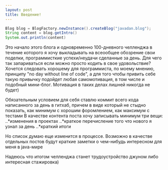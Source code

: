 ```yaml
---
layout: post
title: Введение!
---
```


```java
Blog blog = BlogFactory.newInstance().createBlog("javadan.blog");
String content = blog.getIntro()
System.out.println(content)
```

Это начало этого блога и одновременно 100-дневного челленджа в течение которого я хочу выкладывать на всеообщее обозрение свои поделки, программисткие успехи/неудачи сделанные за день. Для чего так запариваться если можно просто кодить в свое удовольствие? Хочется следовать хорошему для программиста, по моему мнению, принципу "no day without line of code", а для того чтобы привить себе такую привычку подойдет любая самомотивация, в том числе и подобный мини-блог. Мотивация в таких делах лишней никогда не будет)

Обязательным условием для себя ставлю коммит всего кода написанного за день в гитхаб, причем в виде который не стыдно показать, как минимум с хорошим форомлением, как максимум с тестами
В качестве контента поста хочу записывать минимум три вещи:
   ..*изменения в проектах
   ..*краткое перечисление того что нового я узнал за день
   ..*краткий итоги
 
 Но список думаю еще изменится в процессе. Возможно в качестве отдельных постов будут краткие заметки о чем-нибудь интересном для меня в java-мире


Надеюсь что итогом челленджа станет трудоустройство джуном либо интересная стажировка)

